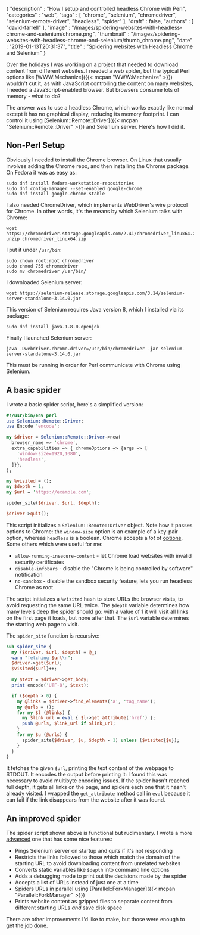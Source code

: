 {
   "description" : "How I setup and controlled headless Chrome with Perl",
   "categories" : "web",
   "tags" : [
      "chrome",
      "selenium",
      "chromedriver",
      "selenium-remote-driver",
      "headless",
      "spider"
   ],
   "draft" : false,
   "authors" : [
      "david-farrell"
   ],
   "image" : "/images/spidering-websites-with-headless-chrome-and-selenium/chrome.png",
   "thumbnail" : "/images/spidering-websites-with-headless-chrome-and-selenium/thumb_chrome.png",
   "date" : "2019-01-13T20:31:37",
   "title" : "Spidering websites with Headless Chrome and Selenium"
}

Over the holidays I was working on a project that needed to download content from different websites. I needed a web spider, but the typical Perl options like [WWW:Mechanize]({{< mcpan "WWW:Mechanize" >}}) wouldn't cut it, as with JavaScript controlling the content on many websites, I needed a JavaScript-enabled browser. But browsers consume lots of memory - what to do?

The answer was to use a headless Chrome, which works exactly like normal except it has no graphical display, reducing its memory footprint. I can control it using [Selenium::Remote::Driver]({{< mcpan "Selenium::Remote::Driver" >}}) and Selenium server. Here's how I did it.

Non-Perl Setup
--------------
Obviously I needed to install the Chrome browser. On Linux that usually involves adding the Chrome repo, and then installing the Chrome package. On Fedora it was as easy as:

    sudo dnf install fedora-workstation-repositories
    sudo dnf config-manager --set-enabled google-chrome
    sudo dnf install google-chrome-stable

I also needed ChromeDriver, which implements WebDriver's wire protocol for Chrome. In other words, it's the means by which Selenium talks with Chrome:

    wget https://chromedriver.storage.googleapis.com/2.41/chromedriver_linux64.zip
    unzip chromedriver_linux64.zip

I put it under `/usr/bin`:

    sudo chown root:root chromedriver
    sudo chmod 755 chromedriver
    sudo mv chromedriver /usr/bin/

I downloaded Selenium server:

    wget https://selenium-release.storage.googleapis.com/3.14/selenium-server-standalone-3.14.0.jar

This version of Selenium requires Java version 8, which I installed via its package:

    sudo dnf install java-1.8.0-openjdk

Finally I launched Selenium server:

    java -Dwebdriver.chrome.driver=/usr/bin/chromedriver -jar selenium-server-standalone-3.14.0.jar

This must be running in order for Perl communicate with Chrome using Selenium.

A basic spider
--------------
I wrote a basic spider script, here's a simplified version:

```perl
#!/usr/bin/env perl
use Selenium::Remote::Driver;
use Encode 'encode';

my $driver = Selenium::Remote::Driver->new(
  browser_name => 'chrome',
  extra_capabilities => { chromeOptions => {args => [
    'window-size=1920,1080',
    'headless',
  ]}},
);

my %visited = ();
my $depth = 1;
my $url = 'https://example.com';

spider_site($driver, $url, $depth);

$driver->quit();
```

This script initializes a `Selenium::Remote::Driver` object. Note how it passes options to Chrome: the `window-size` option is an example of a key-pair option, whereas `headless` is a boolean. Chrome accepts a _lot_ of [options](https://peter.sh/experiments/chromium-command-line-switches/). Some others which were useful for me:

* `allow-running-insecure-content` - let Chrome load websites with invalid security certificates
* `disable-infobars` - disable the "Chrome is being controlled by software" notification
* `no-sandbox` - disable the sandbox security feature, lets you run headless Chrome as root

The script initializes a `%visited` hash to store URLs the browser visits, to avoid requesting the same URL twice. The `$depth` variable determines how many levels deep the spider should go: with a value of 1 it will visit all links on the first page it loads, but none after that. The `$url` variable determines the starting web page to visit.

The `spider_site` function is recursive:

```perl
sub spider_site {
  my ($driver, $url, $depth) = @_;
  warn "fetching $url\n";
  $driver->get($url);
  $visited{$url}++;

  my $text = $driver->get_body;
  print encode('UTF-8', $text);

  if ($depth > 0) {
    my @links = $driver->find_elements('a', 'tag_name');
    my @urls = ();
    for my $l (@links) {
      my $link_url = eval { $l->get_attribute('href') };
      push @urls, $link_url if $link_url;
    }
    for my $u (@urls) {
      spider_site($driver, $u, $depth - 1) unless ($visited{$u});
    }
  }
}
```

It fetches the given `$url`, printing the text content of the webpage to STDOUT. It encodes the output before printing it: I found this was necessary to avoid multibyte encoding issues. If the spider hasn't reached full depth, it gets all links on the page, and spiders each one that it hasn't already visited. I wrapped the `get_attribute` method call in `eval` because it can fail if the link disappears from the website after it was found.

An improved spider
------------------
The spider script shown above is functional but rudimentary. I wrote a more [advanced](https://gist.github.com/dnmfarrell/5dde6d3957bf9ae037e170cdb44f75a5) one that has some nice features:

* Pings Selenium server on startup and quits if it's not responding
* Restricts the links followed to those which match the domain of the starting URL to avoid downloading content from unrelated websites
* Converts static variables like `$depth` into command line options
* Adds a debugging mode to print out the decisions made by the spider
* Accepts a list of URLs instead of just one at a time
* Spiders URLs in parallel using [Parallel::ForkManager]({{< mcpan "Parallel::ForkManager" >}})
* Prints website content as gzipped files to separate content from different starting URLs _and_ save disk space

There are other improvements I'd like to make, but those were enough to get the job done.
